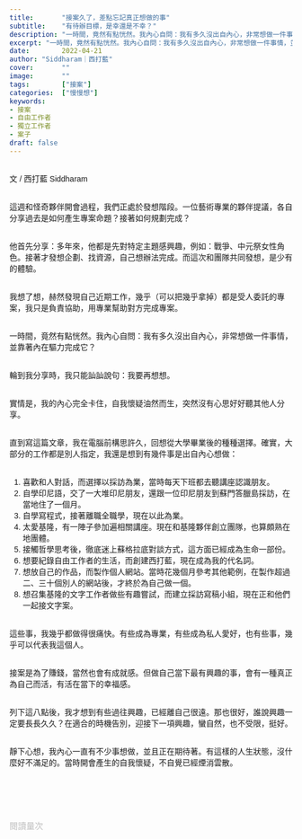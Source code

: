 ```yaml
---
title:       "接案久了，差點忘記真正想做的事"
subtitle:    "有待辦目標，是幸還是不幸？"
description: "一時間，竟然有點恍然。我內心自問：我有多久沒出自內心，非常想做一件事情，並靠著內在驅力完成它？..."
excerpt: "一時間，竟然有點恍然。我內心自問：我有多久沒出自內心，非常想做一件事情，並靠著內在驅力完成它？..."
date:        2022-04-21
author: "Siddharam｜西打藍"
cover:       ""
image:       ""
tags:        ["接案"]
categories:  ["慢慢想"]
keywords:
- 接案
- 自由工作者
- 獨立工作者
- 案子
draft: false
---
```


<article style="font-family: 'Noto Sans TC', '微軟正黑體', sans-serif; font-weight: 300;">

<br>文 / 西打藍 Siddharam<br><br>

這週和怪奇夥伴開會過程，我們正處於發想階段。一位藝術專業的夥伴提議，各自分享過去是如何產生專案命題？接著如何規劃完成？<br><br>

他首先分享：多年來，他都是先對特定主題感興趣，例如：戰爭、中元祭女性角色。接著才發想企劃、找資源，自己想辦法完成。而這次和團隊共同發想，是少有的體驗。<br><br>

我想了想，赫然發現自己近期工作，幾乎（可以把幾乎拿掉）都是受人委託的專案，我只是負責協助，用專業幫助對方完成專案。<br><br>

一時間，竟然有點恍然。我內心自問：我有多久沒出自內心，非常想做一件事情，並靠著內在驅力完成它？<br><br>

輪到我分享時，我只能訕訕說句：我要再想想。<br><br>

實情是，我的內心完全卡住，自我懷疑油然而生，突然沒有心思好好聽其他人分享。<br><br>

直到寫這篇文章，我在電腦前構思許久，回想從大學畢業後的種種選擇。確實，大部分的工作都是別人指定，我還是想到有幾件事是出自內心想做：<br><br>

1. 喜歡和人對話，而選擇以採訪為業，當時每天下班都去聽講座認識朋友。<br>
2. 自學印尼語，交了一大堆印尼朋友，還跟一位印尼朋友到蘇門答臘島採訪，在當地住了一個月。<br>
3. 自學寫程式，接著離職全職學，現在以此為業。<br>
4. 太愛基隆，有一陣子參加遍相關講座。現在和基隆夥伴創立團隊，也算頗熟在地團體。<br>
5. 接觸哲學思考後，徹底迷上蘇格拉底對談方式，這方面已經成為生命一部份。<br>
6. 想要紀錄自由工作者的生活，而創建西打藍，現在成為我的代名詞。<br>
7. 想放自己的作品，而製作個人網站。當時花幾個月參考其他範例，在製作超過二、三十個別人的網站後，才終於為自己做一個。<br>
8. 想召集基隆的文字工作者做些有趣嘗試，而建立採訪寫稿小組，現在正和他們一起接文字案。<br><br>

這些事，我幾乎都做得很痛快。有些成為專業，有些成為私人愛好，也有些事，幾乎可以代表我這個人。<br><br>

接案是為了賺錢，當然也會有成就感。但做自己當下最有興趣的事，會有一種真正為自己而活，有活在當下的幸福感。<br><br>

列下這八點後，我才想到有些過往興趣，已經離自己很遠。那也很好，誰說興趣一定要長長久久？在適合的時機告別，迎接下一項興趣，蠻自然，也不受限，挺好。<br><br>

靜下心想，我內心一直有不少事想做，並且正在期待著。有這樣的人生狀態，沒什麼好不滿足的。當時開會產生的自我懷疑，不自覺已經煙消雲散。<br><br>


<br><br><br>

</article>

<div style="color: #bfbfbf; font-size: 15px;" id="busuanzi_container_page_pv">
  閱讀量<span id="busuanzi_value_page_pv"></span>次
</div>

<script src="../../js/post.js"></script>




